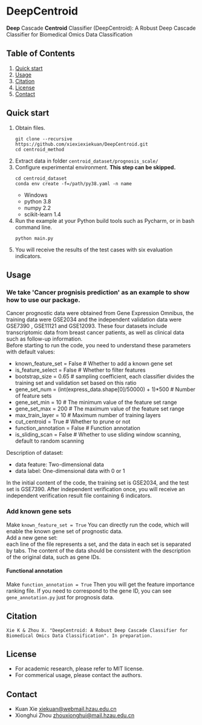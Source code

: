 # DeepCentroid
**Deep** Cascade **Centroid** Classifier (DeepCentroid): A Robust Deep Cascade Classifier for Biomedical Omics Data Classification

## Table of Contents
1. [Quick start](#Quick-start)
2. [Usage](#Usage)
3. [Citation](#Citation)
4. [License](#License)
5. [Contact](#Contact)

## Quick start
1. Obtain files.  
	```
	git clone --recursive https://github.com/xiexiexiekuan/DeepCentroid.git
	cd centroid_method
	```
2. Extract data in folder ```centroid_dataset/prognosis_scale/```
3. Configure experimental environment. **This step can be skipped.**  
	```
	cd centroid_dataset
	conda env create -f=/path/py38.yaml -n name
	```
	* Windows
	* python 3.8 
	* numpy 2.2
	* scikit-learn 1.4
4. Run the example at your Python build tools such as Pycharm, or in bash command line.  
	```
	python main.py
	```  
5. You will receive the results of the test cases with six evaluation indicators.

## Usage

### We take 'Cancer prognisis prediction' as an example to show how to use our package.
Cancer prognostic data were obtained from Gene Expression Omnibus, the training data were GSE2034 and the independent validation data were GSE7390 , GSE11121 and GSE12093. These four datasets include transcriptomic data from breast cancer patients, as well as clinical data such as follow-up information.  
Before starting to run the code, you need to understand these parameters with default  values:  

* known_feature_set = False  # Whether to add a known gene set
* is_feature_select = False  # Whether to filter features
* bootstrap_size = 0.65  # sampling coefficient, each classifier divides the training set and validation set based on this ratio
* gene_set_num = (int(express_data.shape[0]/50000) + 1)*500  # Number of feature sets
* gene_set_min = 10  # The minimum value of the feature set range
* gene_set_max = 200  # The maximum value of the feature set range
* max_train_layer = 10  # Maximum number of training layers
* cut_centroid = True  # Whether to prune or not
* function_annotation = False  # Function annotation
* is_sliding_scan = False  # Whether to use sliding window scanning, default to random scanning

Description of dataset:  
* data feature: Two-dimensional data
* data label: One-dimensional data with 0 or 1

In the initial content of the code, the training set is GSE2034, and the test set is GSE7390. After independent verification once, you will receive an independent verification result file containing 6 indicators. 

### Add known gene sets
Make ```known_feature_set = True```
You can directly run the code, which will enable the known gene set of prognostic data.  
Add a new gene set:  
each line of the file represents a set, and the data in each set is separated by tabs. The content of the data should be consistent with the description of the original data, such as gene IDs.
#### Functional annotation
Make ```function_annotation = True```
Then you will get the feature importance ranking file. If you need to correspond to the gene ID, you can see ```gene_annotation.py``` just for prognosis data.  

## Citation
```
Xie K & Zhou X. "DeepCentroid: A Robust Deep Cascade Classifier for Biomedical Omics Data Classification". In preparation.
```
## License
* For academic research, please refer to MIT license.
* For commerical usage, please contact the authors.

## Contact
* Kuan Xie <xiekuan@webmail.hzau.edu.cn>
* Xionghui Zhou <zhouxionghui@mail.hzau.edu.cn>

